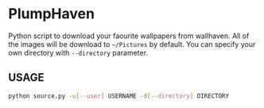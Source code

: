 # PlumpHaven

Python script to download your faourite wallpapers from wallhaven.
All of the images will be download to `~/Pictures` by default.
You can specify your own directory with `--directory` parameter.

## USAGE

```bash
python source.py -u[--user] USERNAME -d[--directory] DIRECTORY
```
